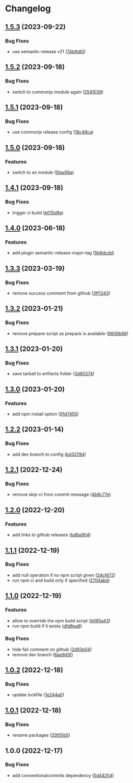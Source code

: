 # Changelog

## [1.5.3](https://github.com/cihelper/semanticrelease-preset-npm/compare/v1.5.2...v1.5.3) (2023-09-22)


### Bug Fixes

* use semantic-release v21 ([74bfb80](https://github.com/cihelper/semanticrelease-preset-npm/commit/74bfb809fb774c75b272ea44afee1440d501ff4b))

## [1.5.2](https://github.com/cihelper/semanticrelease-preset-npm/compare/v1.5.1...v1.5.2) (2023-09-18)


### Bug Fixes

* switch to commonjs module again ([2541039](https://github.com/cihelper/semanticrelease-preset-npm/commit/254103927f6b99d28adeb9aa535bdaa9507d9ea9))

## [1.5.1](https://github.com/cihelper/semanticrelease-preset-npm/compare/v1.5.0...v1.5.1) (2023-09-18)


### Bug Fixes

* use commonjs release config ([16c48ca](https://github.com/cihelper/semanticrelease-preset-npm/commit/16c48cac7d195a11bfef3fd5221f19990e4c2350))

## [1.5.0](https://github.com/cihelper/semanticrelease-preset-npm/compare/v1.4.1...v1.5.0) (2023-09-18)


### Features

* switch to es module ([5faa56a](https://github.com/cihelper/semanticrelease-preset-npm/commit/5faa56a7c77619fb9560099931d01470c9aad1bb))

## [1.4.1](https://github.com/cihelper/semanticrelease-preset-npm/compare/v1.4.0...v1.4.1) (2023-09-18)


### Bug Fixes

* trigger ci build ([b015d9e](https://github.com/cihelper/semanticrelease-preset-npm/commit/b015d9ef333c0410a291a90301ac850f1402a564))

## [1.4.0](https://github.com/cihelper/semanticrelease-preset-npm/compare/v1.3.3...v1.4.0) (2023-06-18)


### Features

* add plugin semantic-release-major-tag ([5b9dcdd](https://github.com/cihelper/semanticrelease-preset-npm/commit/5b9dcddf743fa3e88d09765181fb21ad6ca8ccb1))

## [1.3.3](https://github.com/cihelper/semanticrelease-preset-npm/compare/v1.3.2...v1.3.3) (2023-03-19)


### Bug Fixes

* remove success comment from github ([3ff1243](https://github.com/cihelper/semanticrelease-preset-npm/commit/3ff1243b2a2ca886623dcf19373a7abd819d5028))

## [1.3.2](https://github.com/cihelper/semanticrelease-preset-npm/compare/v1.3.1...v1.3.2) (2023-01-21)


### Bug Fixes

* remove prepare-script as prepack is available ([9609b66](https://github.com/cihelper/semanticrelease-preset-npm/commit/9609b6695378fab8081f7b3e09742b3f948f8911))

## [1.3.1](https://github.com/cihelper/semanticrelease-preset-npm/compare/v1.3.0...v1.3.1) (2023-01-20)


### Bug Fixes

* save tarball to artifacts folder ([3d60374](https://github.com/cihelper/semanticrelease-preset-npm/commit/3d60374707eab23dc94038065accf51139af698c))

## [1.3.0](https://github.com/cihelper/semanticrelease-preset-npm/compare/v1.2.2...v1.3.0) (2023-01-20)


### Features

* add npm install option ([91d7455](https://github.com/cihelper/semanticrelease-preset-npm/commit/91d74552fc11b23f3b1303fa6decc2611d7194ac))

## [1.2.2](https://github.com/cihelper/semanticrelease-preset-npm/compare/v1.2.1...v1.2.2) (2023-01-14)


### Bug Fixes

* add dev branch to config ([bd32784](https://github.com/cihelper/semanticrelease-preset-npm/commit/bd3278466df1f4990bbc7d192a0b5f1ff508b012))

## [1.2.1](https://github.com/cihelper/semanticrelease-preset-npm/compare/v1.2.0...v1.2.1) (2022-12-24)


### Bug Fixes

* remove skip-ci from commit message ([4b8c77e](https://github.com/cihelper/semanticrelease-preset-npm/commit/4b8c77e5f3ad672ce44c7aaa721a5ff3a67dd549))

## [1.2.0](https://github.com/cihelper/semanticrelease-preset-npm/compare/v1.1.1...v1.2.0) (2022-12-20)


### Features

* add links to github releases ([bd6a904](https://github.com/cihelper/semanticrelease-preset-npm/commit/bd6a90451793a395249ded109b2b939f9a6a475d))

## [1.1.1](https://github.com/cihelper/semanticrelease-preset-npm/compare/v1.1.0...v1.1.1) (2022-12-19)


### Bug Fixes

* add null operation if no npm script given ([2dcf472](https://github.com/cihelper/semanticrelease-preset-npm/commit/2dcf4727580878ec5f6b2e0f2e278732075f74ce))
* run npm ci and build only if specified ([2704abd](https://github.com/cihelper/semanticrelease-preset-npm/commit/2704abdfbf9804f73f092131d62ede0e44a54e90))

## [1.1.0](https://github.com/cihelper/semanticrelease-preset-npm/compare/v1.0.2...v1.1.0) (2022-12-19)


### Features

* allow to override the npm build script ([b085a43](https://github.com/cihelper/semanticrelease-preset-npm/commit/b085a43b8d04adaac60cde2c0c7bf28fd8d2da4a))
* run npm build if it exists ([dfd8ea8](https://github.com/cihelper/semanticrelease-preset-npm/commit/dfd8ea83c1a3062d0a633678a2233517627cddba))


### Bug Fixes

* hide fail comment on github ([2d93e04](https://github.com/cihelper/semanticrelease-preset-npm/commit/2d93e04209c230a2a0e9fc713bf445142fde1263))
* remove dev branch ([6ae9d3f](https://github.com/cihelper/semanticrelease-preset-npm/commit/6ae9d3fcb89c663c8936b609956691327fc3b16f))

## [1.0.2](https://github.com/cihelper/semanticrelease-preset-npm/compare/v1.0.1...v1.0.2) (2022-12-18)


### Bug Fixes

* update lockfile ([1e244a0](https://github.com/cihelper/semanticrelease-preset-npm/commit/1e244a0f17be6365ad7cf41577d8f77dce726b33))

## [1.0.1](https://github.com/cihelper/semanticrelease-preset-npm/compare/v1.0.0...v1.0.1) (2022-12-18)


### Bug Fixes

* rename packages ([33f55b5](https://github.com/cihelper/semanticrelease-preset-npm/commit/33f55b50fcd5cbbcae597bdde3539ee1de8c51d5))

## 1.0.0 (2022-12-17)

### Bug Fixes

- add conventionalcommits dependency ([5d44254](https://github.com/cihelper/semanticrelease-preset-npm/commit/5d44254b10cd0fdb88b854ea5abdcb7f31fe1b4b))
